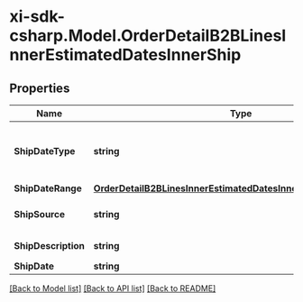 # xi-sdk-csharp.Model.OrderDetailB2BLinesInnerEstimatedDatesInnerShip

## Properties

Name | Type | Description | Notes
------------ | ------------- | ------------- | -------------
**ShipDateType** | **string** | Date type. Example Single or multiple dates. | [optional] 
**ShipDateRange** | [**OrderDetailB2BLinesInnerEstimatedDatesInnerShipShipDateRange**](OrderDetailB2BLinesInnerEstimatedDatesInnerShipShipDateRange.md) |  | [optional] 
**ShipSource** | **string** | Source of the shipment. | [optional] 
**ShipDescription** | **string** | Shipment description. | [optional] 
**ShipDate** | **string** | Ship date. | [optional] 

[[Back to Model list]](../README.md#documentation-for-models) [[Back to API list]](../README.md#documentation-for-api-endpoints) [[Back to README]](../README.md)

